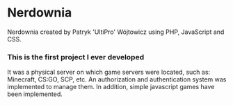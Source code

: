 # Nerdownia

Nerdownia created by Patryk 'UltiPro' Wójtowicz using PHP, JavaScript and CSS.

### This is the first project I ever developed

It was a physical server on which game servers were located, such as: Minecraft, CS:GO, SCP, etc. An authorization and authentication system was implemented to manage them. In addition, simple javascript games have been implemented.
